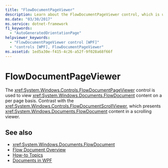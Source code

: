 ```yaml
---
title: "FlowDocumentPageViewer"
description: Learn about the FlowDocumentPageViewer control, which is used to view FlowDocument content on a per page basis.
ms.date: "03/30/2017"
ms.service: dotnet-framework
f1_keywords: 
  - "AutoGeneratedOrientationPage"
helpviewer_keywords: 
  - "FlowDocumentPageViewer control [WPF]"
  - "controls [WPF], FlowDocumentPageViewer"
ms.assetid: 1ed5a30e-f415-4c26-a52f-9f028a68f66f
---
```

# FlowDocumentPageViewer

The <xref:System.Windows.Controls.FlowDocumentPageViewer> control is used to view <xref:System.Windows.Documents.FlowDocument> content on a per page basis. Contrast with the <xref:System.Windows.Controls.FlowDocumentScrollViewer>, which presents <xref:System.Windows.Documents.FlowDocument> content in a scrolling viewer.  
  
## See also

- <xref:System.Windows.Documents.FlowDocument>
- [Flow Document Overview](../advanced/flow-document-overview.md)
- [How-to Topics](../advanced/flow-content-elements-how-to-topics.md)
- [Documents in WPF](../advanced/documents-in-wpf.md)
